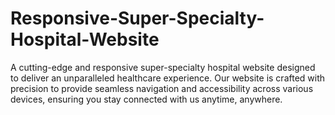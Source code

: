 # Responsive-Super-Specialty-Hospital-Website
A cutting-edge and responsive super-specialty hospital website designed to deliver an unparalleled healthcare experience. Our website is crafted with precision to provide seamless navigation and accessibility across various devices, ensuring you stay connected with us anytime, anywhere.
